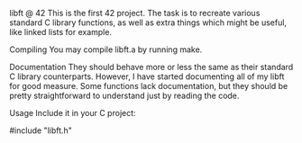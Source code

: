 libft @ 42
This is the first 42 project. The task is to recreate various standard C library functions, as well as extra things which might be useful, like linked lists for example.

Compiling
You may compile libft.a by running make.

Documentation
They should behave more or less the same as their standard C library counterparts. However, I have started documenting all of my libft for good measure. Some functions lack documentation, but they should be pretty straightforward to understand just by reading the code.

Usage
Include it in your C project:

#include "libft.h"
